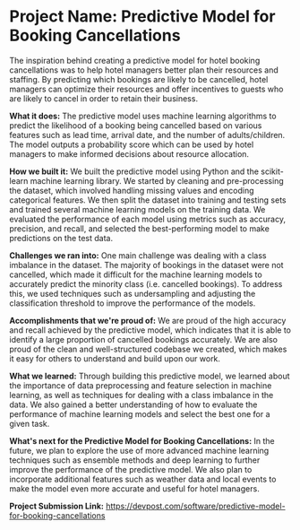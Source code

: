 # Project Name: Predictive Model for Booking Cancellations

The inspiration behind creating a predictive model for hotel booking cancellations was to help hotel managers better plan their resources and staffing. By predicting which bookings are likely to be cancelled, hotel managers can optimize their resources and offer incentives to guests who are likely to cancel in order to retain their business.

**What it does:** The predictive model uses machine learning algorithms to predict the likelihood of a booking being cancelled based on various features such as lead time, arrival date, and the number of adults/children. The model outputs a probability score which can be used by hotel managers to make informed decisions about resource allocation.

**How we built it:** We built the predictive model using Python and the scikit-learn machine learning library. We started by cleaning and pre-processing the dataset, which involved handling missing values and encoding categorical features. We then split the dataset into training and testing sets and trained several machine learning models on the training data. We evaluated the performance of each model using metrics such as accuracy, precision, and recall, and selected the best-performing model to make predictions on the test data.

**Challenges we ran into:** One main challenge was dealing with a class imbalance in the dataset. The majority of bookings in the dataset were not cancelled, which made it difficult for the machine learning models to accurately predict the minority class (i.e. cancelled bookings). To address this, we used techniques such as undersampling and adjusting the classification threshold to improve the performance of the models.

**Accomplishments that we're proud of:** We are proud of the high accuracy and recall achieved by the predictive model, which indicates that it is able to identify a large proportion of cancelled bookings accurately. We are also proud of the clean and well-structured codebase we created, which makes it easy for others to understand and build upon our work.

**What we learned:** Through building this predictive model, we learned about the importance of data preprocessing and feature selection in machine learning, as well as techniques for dealing with a class imbalance in the data. We also gained a better understanding of how to evaluate the performance of machine learning models and select the best one for a given task.

**What's next for the Predictive Model for Booking Cancellations:** In the future, we plan to explore the use of more advanced machine learning techniques such as ensemble methods and deep learning to further improve the performance of the predictive model. We also plan to incorporate additional features such as weather data and local events to make the model even more accurate and useful for hotel managers.

**Project Submission Link:** https://devpost.com/software/predictive-model-for-booking-cancellations
